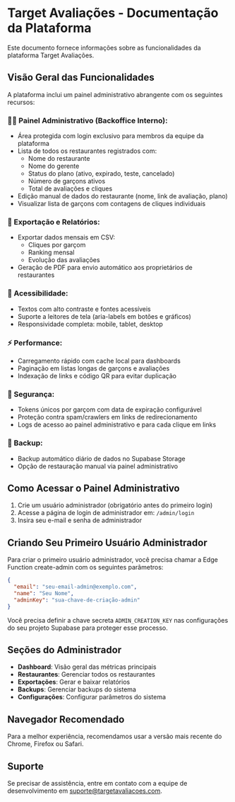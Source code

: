 
# Target Avaliações - Documentação da Plataforma

Este documento fornece informações sobre as funcionalidades da plataforma Target Avaliações.

## Visão Geral das Funcionalidades

A plataforma inclui um painel administrativo abrangente com os seguintes recursos:

### 🧑‍💼 Painel Administrativo (Backoffice Interno):

* Área protegida com login exclusivo para membros da equipe da plataforma
* Lista de todos os restaurantes registrados com:
  * Nome do restaurante
  * Nome do gerente
  * Status do plano (ativo, expirado, teste, cancelado)
  * Número de garçons ativos
  * Total de avaliações e cliques
* Edição manual de dados do restaurante (nome, link de avaliação, plano)
* Visualizar lista de garçons com contagens de cliques individuais

### 🧾 Exportação e Relatórios:

* Exportar dados mensais em CSV:
  * Cliques por garçom
  * Ranking mensal
  * Evolução das avaliações
* Geração de PDF para envio automático aos proprietários de restaurantes

### 🧩 Acessibilidade:

* Textos com alto contraste e fontes acessíveis
* Suporte a leitores de tela (aria-labels em botões e gráficos)
* Responsividade completa: mobile, tablet, desktop

### ⚡ Performance:

* Carregamento rápido com cache local para dashboards
* Paginação em listas longas de garçons e avaliações
* Indexação de links e código QR para evitar duplicação

### 🔐 Segurança:

* Tokens únicos por garçom com data de expiração configurável
* Proteção contra spam/crawlers em links de redirecionamento
* Logs de acesso ao painel administrativo e para cada clique em links

### 📂 Backup:

* Backup automático diário de dados no Supabase Storage
* Opção de restauração manual via painel administrativo

## Como Acessar o Painel Administrativo

1. Crie um usuário administrador (obrigatório antes do primeiro login)
2. Acesse a página de login de administrador em: `/admin/login`
3. Insira seu e-mail e senha de administrador

## Criando Seu Primeiro Usuário Administrador

Para criar o primeiro usuário administrador, você precisa chamar a Edge Function create-admin com os seguintes parâmetros:

```json
{
  "email": "seu-email-admin@exemplo.com",
  "name": "Seu Nome",
  "adminKey": "sua-chave-de-criação-admin"
}
```

Você precisa definir a chave secreta `ADMIN_CREATION_KEY` nas configurações do seu projeto Supabase para proteger esse processo.

## Seções do Administrador

- **Dashboard**: Visão geral das métricas principais
- **Restaurantes**: Gerenciar todos os restaurantes
- **Exportações**: Gerar e baixar relatórios
- **Backups**: Gerenciar backups do sistema
- **Configurações**: Configurar parâmetros do sistema

## Navegador Recomendado

Para a melhor experiência, recomendamos usar a versão mais recente do Chrome, Firefox ou Safari.

## Suporte

Se precisar de assistência, entre em contato com a equipe de desenvolvimento em suporte@targetavaliacoes.com.
